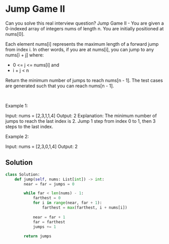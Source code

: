 # Jump Game II

Can you solve this real interview question? Jump Game II - You are given a 0-indexed array of integers nums of length n. You are initially positioned at nums[0].

Each element nums[i] represents the maximum length of a forward jump from index i. In other words, if you are at nums[i], you can jump to any nums[i + j] where:

 * 0 <= j <= nums[i] and
 * i + j < n

Return the minimum number of jumps to reach nums[n - 1]. The test cases are generated such that you can reach nums[n - 1].

 

Example 1:


Input: nums = [2,3,1,1,4]
Output: 2
Explanation: The minimum number of jumps to reach the last index is 2. Jump 1 step from index 0 to 1, then 3 steps to the last index.


Example 2:


Input: nums = [2,3,0,1,4]
Output: 2

## Solution
```py
class Solution:
    def jump(self, nums: List[int]) -> int:
        near = far = jumps = 0

        while far < len(nums) - 1:
            farthest = 0
            for i in range(near, far + 1):
                farthest = max(farthest, i + nums[i])
            
            near = far + 1
            far = farthest
            jumps += 1
        
        return jumps
```
